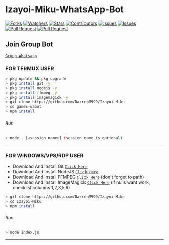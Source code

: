 # Izayoi-Miku-WhatsApp-Bot
<a href="https://github.com/DarrenM999/Izayoi-Miku/network/members"><img title="Forks" src="https://img.shields.io/github/forks/DarrenM999/Izayoi-Miku?label=Forks&color=blue&style=flat-square"></a>
<a href="https://github.com/DarrenM999/Izayoi-Miku/watchers"><img title="Watchers" src="https://img.shields.io/github/watchers/DarrenM999/Izayoi-Miku?label=Watchers&color=green&style=flat-square"></a>
<a href="https://github.com/DarrenM999/Izayoi-Miku/stargazers"><img title="Stars" src="https://img.shields.io/github/stars/DarrenM999/Izayoi-Miku?label=Stars&color=yellow&style=flat-square"></a>
<a href="https://github.com/DarrenM999/Izayoi-Miku/graphs/contributors"><img title="Contributors" src="https://img.shields.io/github/contributors/DarrenM999/Izayoi-Miku?label=Contributors&color=blue&style=flat-square"></a>
<a href="https://github.com/DarrenM999/Izayoi-Miku/issues"><img title="Issues" src="https://img.shields.io/github/issues/DarrenM999/Izayoi-Miku?label=Issues&color=success&style=flat-square"></a>
<a href="https://github.com/DarrenM999/Izayoi-Miku/issues?q=is%3Aissue+is%3Aclosed"><img title="Issues" src="https://img.shields.io/github/issues-closed/DarrenM999/Izayoi-Miku?label=Issues&color=red&style=flat-square"></a>
<a href="https://github.com/DarrenM999/Izayoi-Miku/pulls"><img title="Pull Request" src="https://img.shields.io/github/issues-pr/DarrenM999/Izayoi-Miku?label=PullRequest&color=success&style=flat-square"></a>
<a href="https://github.com/DarrenM999/Izayoi-Miku/pulls?q=is%3Apr+is%3Aclosed"><img title="Pull Request" src="https://img.shields.io/github/issues-pr-closed/DarrenM999/Izayoi-Miku?label=PullRequest&color=red&style=flat-square"></a>

## Join Group Bot
[`Group Whatsapp`](https://chat.whatsapp.com/IsBsA8Z6CaJGvRxaSDDuWB)
### FOR TERMUX USER
```bash
> pkg update && pkg upgrade
> pkg install git -y
> pkg install nodejs -y
> pkg install ffmpeg -y
> pkg install imagemagick -y
> git clone https://github.com/DarrenM999/Izayoi-Miku
> cd games-wabot
> npm install
```
###### Run
```bash
> node . [<session name>] (session name is optional)
```

---------

### FOR WINDOWS/VPS/RDP USER
* Download And Install Git [`Click Here`](https://git-scm.com/downloads) <br>
* Download And Install NodeJS [`Click Here`](https://nodejs.org/en/download) <br>
* Download And Install FFMPEG [`Click Here`](https://ffmpeg.org/download.html) (don't forget to path) 
* Download And Install ImageMagick [`Click Here`](https://imagemagick.org/script/download.php) (if nulis want work,  checklist columns 1,2,3,5,6) 
```bash
> git clone https://github.com/DarrenM999/Izayoi-Miku
> cd Izayoi-Miku
> npm install
```
###### Run
```bash
> node index.js
```
--------------
